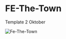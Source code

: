 # FE-The-Town
Template 2 Oktober

![Fe-The-Town](https://user-images.githubusercontent.com/57338547/95811112-c472f880-0d3c-11eb-9f3d-f4d6dbb4fae3.png)
